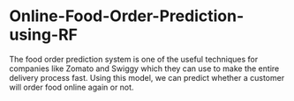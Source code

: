 # Online-Food-Order-Prediction-using-RF
The food order prediction system is one of the useful techniques for companies like Zomato and Swiggy which they can use to make the entire delivery process fast.
Using this model, we can predict whether a customer will order food online again or not.
